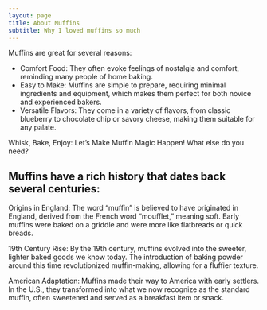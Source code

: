 ```yaml
---
layout: page
title: About Muffins
subtitle: Why I loved muffins so much 
---
```


Muffins are great for several reasons:

- Comfort Food: They often evoke feelings of nostalgia and comfort, reminding many people of home baking.
- Easy to Make: Muffins are simple to prepare, requiring minimal ingredients and equipment, which makes them perfect for both novice and experienced bakers.
- Versatile Flavors: They come in a variety of flavors, from classic blueberry to chocolate chip or savory cheese, making them suitable for any palate.

Whisk, Bake, Enjoy: Let’s Make Muffin Magic Happen!
What else do you need?

## Muffins have a rich history that dates back several centuries:

Origins in England: The word “muffin” is believed to have originated in England, derived from the French word “moufflet,” meaning soft. Early muffins were baked on a griddle and were more like flatbreads or quick breads.

19th Century Rise: By the 19th century, muffins evolved into the sweeter, lighter baked goods we know today. The introduction of baking powder around this time revolutionized muffin-making, allowing for a fluffier texture.

American Adaptation: Muffins made their way to America with early settlers. In the U.S., they transformed into what we now recognize as the standard muffin, often sweetened and served as a breakfast item or snack.
